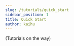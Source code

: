 ```yaml
---
slug: /tutorials/quick_start
sidebar_position: 1
title: Quick Start
author: kaihu
---
```


(Tutorials on the way)